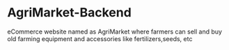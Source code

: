 # AgriMarket-Backend
eCommerce website named as AgriMarket where farmers can sell and buy old farming equipment and accessories like fertilizers,seeds, etc
